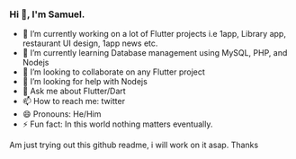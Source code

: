 ### Hi 👋, I'm Samuel.

- 🔭 I’m currently working on a lot of Flutter projects i.e 1app, Library app, restaurant UI design, 1app news etc.
- 🌱 I’m currently learning Database management using MySQL, PHP, and Nodejs
- 👯 I’m looking to collaborate on any Flutter project
- 🤔 I’m looking for help with Nodejs
- 💬 Ask me about Flutter/Dart
- 📫 How to reach me: twitter
- 😄 Pronouns: He/Him
- ⚡ Fun fact: In this world nothing matters eventually.


Am just trying out this github readme, i will work on it asap. Thanks
